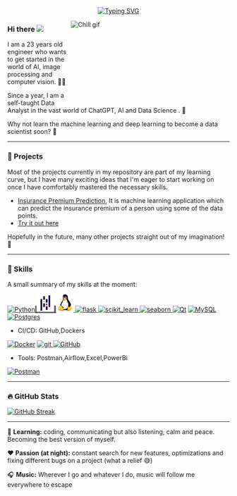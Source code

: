 <p align="center">
<a href="https://github.com/JurojinKun?tab=repositories"><img src="https://readme-typing-svg.demolab.com?font=Fira+Code&pause=1000&color=F7F7F7&center=true&vCenter=true&width=500&height=30&lines=%F0%9F%8C%B1+Young+Data+Science+enthusiast+in+the+AI+world+%F0%9F%8C%B1;%F0%9F%8C%B1+Always+learning+new+things+%F0%9F%8C%B1" alt="Typing SVG" /></a>
</p>

[<img align="right" alt="Chill gif" src="https://cdn.shopify.com/s/files/1/0578/3696/1997/t/9/assets/lofiboy.gif?v=103461765217895835051680702279" width="360" height="190" />](https://github.com/chandansy?tab=repositories)

### Hi there <img src="https://media.giphy.com/media/hvRJCLFzcasrR4ia7z/giphy.gif" width="25px">

I am a 23 years old engineer who wants to get started in the world of AI, image processing and computer vision. 👨‍🎓

Since a year, I am a self-taught Data Analyst in the vast world of ChatGPT, AI and Data Science . 📱

Why not learn the machine learning and deep learning to become a data scientist soon? 🧠

---

### 🔭 Projects
Most of the projects currently in my repository are part of my learning curve, but I have many exciting ideas that I'm eager to start working on once I have comfortably mastered the necessary skills.

- [Insurance Premium Prediction](https://github.com/chandansy/Insurance-premium-prediction), It is machine learning application which can predict the insurance premium of a person using some of the data points.
- [Try it out here](https://insurance-premium-prediction-rx8c.onrender.com)

Hopefully in the future, many other projects straight out of my imagination! 🤔

---

### 💭 Skills

A small summary of my skills at the moment:


[![Python](https://skillicons.dev/icons?i=python)](https://www.python.org/)<a href="https://pandas.pydata.org/" target="_blank" rel="noreferrer" style="background-color: #606060;">
  <img src="https://raw.githubusercontent.com/devicons/devicon/2ae2a900d2f041da66e950e4d48052658d850630/icons/pandas/pandas-original.svg" alt="pandas" width="40" height="40"/> <a href="https://www.linux.org/" target="_blank" rel="noreferrer"> <img src="https://raw.githubusercontent.com/devicons/devicon/master/icons/linux/linux-original.svg" alt="linux" width="40" height="40"/> </a> <a href="https://flask.palletsprojects.com/" target="_blank" rel="noreferrer"> <img src="https://www.seekpng.com/png/detail/875-8753366_flask-framework-logo-svg.png" alt="flask" width="40" height="40"/> </a> <a href="https://scikit-learn.org/" target="_blank" rel="noreferrer"> <img src="https://upload.wikimedia.org/wikipedia/commons/0/05/Scikit_learn_logo_small.svg" alt="scikit_learn" width="40" height="40"/> </a> <a href="https://seaborn.pydata.org/" target="_blank" rel="noreferrer"> <img src="https://seaborn.pydata.org/_images/logo-mark-lightbg.svg" alt="seaborn" width="40" height="40"/> </a>
[![Qt](https://skillicons.dev/icons?i=qt)](https://www.qt.io/)
[![MySQL](https://skillicons.dev/icons?i=mysql)](https://www.mysql.com/fr/)
[![Postgres](https://skillicons.dev/icons?i=postgres)](https://www.postgresql.org/)


- CI/CD: GitHub,Dockers

[![Docker](https://skillicons.dev/icons?i=docker)](https://www.docker.com/)
<a href="https://git-scm.com/" target="_blank" rel="noreferrer"> <img src="https://www.vectorlogo.zone/logos/git-scm/git-scm-icon.svg" alt="git" width="40" height="40"/> </a> [![GitHub](https://skillicons.dev/icons?i=github)](https://github.com/chandansy)


- Tools: Postman,Airflow,Excel,PowerBi


[![Postman](https://skillicons.dev/icons?i=postman)](https://www.postman.com/)

---

### 🔥 GitHub Stats

[![GitHub Streak](https://streak-stats.demolab.com?user=chandansy&theme=discord-old-blurple&hide_border=true&border_radius=10)](https://github.com/chandansy?tab=repositories)

---

💼 **Learning:** coding, communicating but also listening, calm and peace. Becoming the best version of myself.

❤️ **Passion (at night):** constant search for new features, optimizations and fixing different bugs on a project (what a relief 😅)

🎧 **Music:** Wherever I go and whatever I do, music will follow me everywhere to escape
